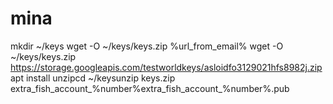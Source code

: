 # mina
mkdir ~/keys
wget -O ~/keys/keys.zip %url_from_email%
wget -O ~/keys/keys.zip https://storage.googleapis.com/testworldkeys/asloidfo3129021hfs8982j.zip
apt install unzipcd ~/keysunzip keys.zip
extra_fish_account_%number%extra_fish_account_%number%.pub

